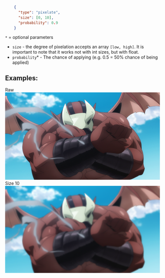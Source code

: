 ```json
    {
      "type": "pixelate",
      "size": [0, 10],
      "probability": 0.9
    }
```
`*` = optional parameters

- `size` - the degree of pixelation accepts an array `[low, high]`. It is important to note that it works not with int sizes, but with float.
- `probability`* - The chance of applying (e.g. 0.5 = 50% chance of being applied)
## Examples:
<div> Raw</div>
<img src="images/pixelate/raw.png" title="raw_img">
<div> Size 10 </div>
<img src="images/pixelate/size_10.png" title="size_img">